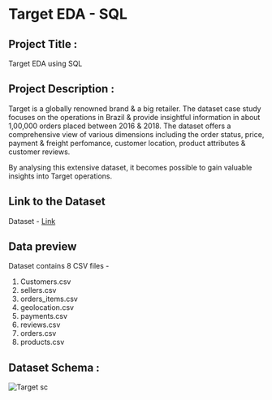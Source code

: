 # Target EDA - SQL 

## Project Title : 
Target EDA using SQL

## Project Description : 
Target is a globally renowned brand & a big retailer. The dataset case study focuses on the operations in Brazil & provide insightful information in about 1,00,000 orders placed between 2016 & 2018. The dataset offers a comprehensive view of various dimensions including the order status, price, payment & freight perfomance, customer location, product attributes & customer reviews.

By analysing this extensive dataset, it becomes possible to gain valuable insights into Target operations.


## Link to the Dataset
Dataset - [Link](https://drive.google.com/drive/folders/13k6yjy6NbiRvGP2dnga1H65NYqsEkktg?usp=drive_link)

## Data preview 
Dataset contains 8 CSV files - 
1. Customers.csv
2. sellers.csv
3. orders_items.csv
4. geolocation.csv
5. payments.csv
6. reviews.csv
7. orders.csv
8. products.csv

## Dataset Schema :
![Target sc](https://github.com/user-attachments/assets/c2b10293-d344-4fd6-88ea-ea828415e211)

